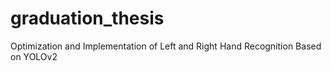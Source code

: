 # graduation_thesis
Optimization and Implementation of  Left and Right Hand Recognition Based on YOLOv2   
